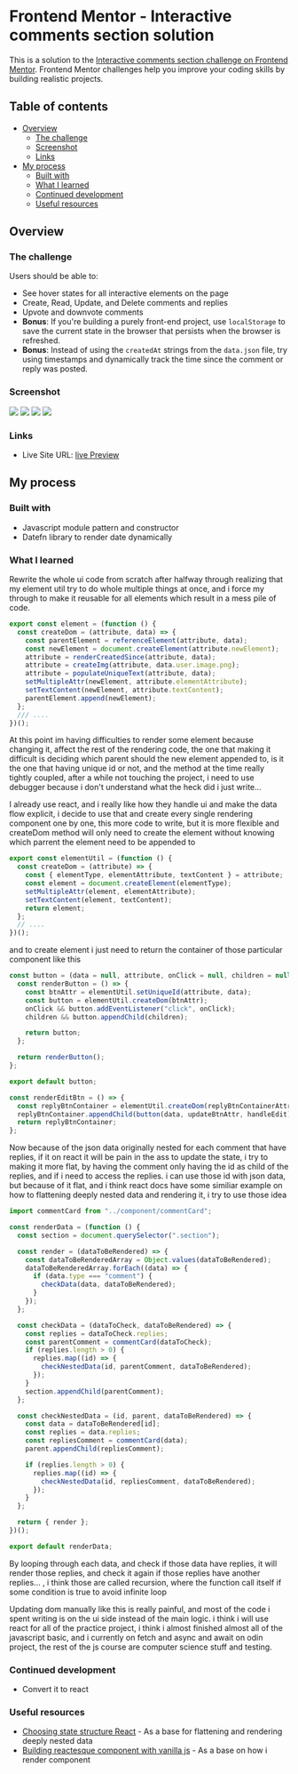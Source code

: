 # Frontend Mentor - Interactive comments section solution

This is a solution to the [Interactive comments section challenge on Frontend Mentor](https://www.frontendmentor.io/challenges/interactive-comments-section-iG1RugEG9). Frontend Mentor challenges help you improve your coding skills by building realistic projects.

## Table of contents

- [Overview](#overview)
  - [The challenge](#the-challenge)
  - [Screenshot](#screenshot)
  - [Links](#links)
- [My process](#my-process)
  - [Built with](#built-with)
  - [What I learned](#what-i-learned)
  - [Continued development](#continued-development)
  - [Useful resources](#useful-resources)

## Overview

### The challenge

Users should be able to:

- See hover states for all interactive elements on the page
- Create, Read, Update, and Delete comments and replies
- Upvote and downvote comments
- **Bonus**: If you're building a purely front-end project, use `localStorage` to save the current state in the browser that persists when the browser is refreshed.
- **Bonus**: Instead of using the `createdAt` strings from the `data.json` file, try using timestamps and dynamically track the time since the comment or reply was posted.

### Screenshot

![](./src/asset/commentui.png)
![](./src/asset/commentedit.png)
![](./src/asset/deletecomment.png)
![](./src/asset/commentdeleted.png)

### Links

- Live Site URL: [live Preview](https://azanra.github.io/interactive-comment/)

## My process

### Built with

- Javascript module pattern and constructor
- Datefn library to render date dynamically

### What I learned

Rewrite the whole ui code from scratch after halfway through realizing that my element util try to do whole multiple things at once, and i force my through to make it reusable for all elements which result in a mess pile of code.

```js
export const element = (function () {
  const createDom = (attribute, data) => {
    const parentElement = referenceElement(attribute, data);
    const newElement = document.createElement(attribute.newElement);
    attribute = renderCreatedSince(attribute, data);
    attribute = createImg(attribute, data.user.image.png);
    attribute = populateUniqueText(attribute, data);
    setMultipleAttr(newElement, attribute.elementAttribute);
    setTextContent(newElement, attribute.textContent);
    parentElement.append(newElement);
  };
  /// ....
})();
```

At this point im having difficulties to render some element because changing it, affect the rest of the rendering code, the one that making it difficult is deciding which parent should the new element appended to, is it the one that having unique id or not, and the method at the time really tightly coupled, after a while not touching the project, i need to use debugger because i don't understand what the heck did i just write...

I already use react, and i really like how they handle ui and make the data flow explicit, i decide to use that and create every single rendering component one by one, this more code to write, but it is more flexible and createDom method will only need to create the element without knowing which parrent the element need to be appended to

```js
export const elementUtil = (function () {
  const createDom = (attribute) => {
    const { elementType, elementAttribute, textContent } = attribute;
    const element = document.createElement(elementType);
    setMultipleAttr(element, elementAttribute);
    setTextContent(element, textContent);
    return element;
  };
  // ....
})();
```

and to create element i just need to return the container of those particular component like this

```js
const button = (data = null, attribute, onClick = null, children = null) => {
  const renderButton = () => {
    const btnAttr = elementUtil.setUniqueId(attribute, data);
    const button = elementUtil.createDom(btnAttr);
    onClick && button.addEventListener("click", onClick);
    children && button.appendChild(children);

    return button;
  };

  return renderButton();
};

export default button;

const renderEditBtn = () => {
  const replyBtnContainer = elementUtil.createDom(replyBtnContainerAttr);
  replyBtnContainer.appendChild(button(data, updateBtnAttr, handleEdit));
  return replyBtnContainer;
};
```

Now because of the json data originally nested for each comment that have replies, if it on react it will be pain in the ass to update the state, i try to making it more flat, by having the comment only having the id as child of the replies, and if i need to access the replies. i can use those id with json data, but because of it flat, and i think react docs have some similiar example on how to flattening deeply nested data and rendering it, i try to use those idea

```js
import commentCard from "../component/commentCard";

const renderData = (function () {
  const section = document.querySelector(".section");

  const render = (dataToBeRendered) => {
    const dataToBeRenderedArray = Object.values(dataToBeRendered);
    dataToBeRenderedArray.forEach((data) => {
      if (data.type === "comment") {
        checkData(data, dataToBeRendered);
      }
    });
  };

  const checkData = (dataToCheck, dataToBeRendered) => {
    const replies = dataToCheck.replies;
    const parentComment = commentCard(dataToCheck);
    if (replies.length > 0) {
      replies.map((id) => {
        checkNestedData(id, parentComment, dataToBeRendered);
      });
    }
    section.appendChild(parentComment);
  };

  const checkNestedData = (id, parent, dataToBeRendered) => {
    const data = dataToBeRendered[id];
    const replies = data.replies;
    const repliesComment = commentCard(data);
    parent.appendChild(repliesComment);

    if (replies.length > 0) {
      replies.map((id) => {
        checkNestedData(id, repliesComment, dataToBeRendered);
      });
    }
  };

  return { render };
})();

export default renderData;
```

By looping through each data, and check if those data have replies, it will render those replies, and check it again if those replies have another replies... , i think those are called recursion, where the function call itself if some condition is true to avoid infinite loop

Updating dom manually like this is really painful, and most of the code i spent writing is on the ui side instead of the main logic. i think i will use react for all of the practice project, i think i almost finished almost all of the javascript basic, and i currently on fetch and async and await on odin project, the rest of the js course are computer science stuff and testing.

### Continued development

- Convert it to react

### Useful resources

- [Choosing state structure React](https://react.dev/learn/choosing-the-state-structure) - As a base for flattening and rendering deeply nested data
- [Building reactesque component with vanilla js](https://bluepnume.medium.com/building-a-react-esque-component-using-vanilla-javascript-ddc99e76b867) - As a base on how i render component
